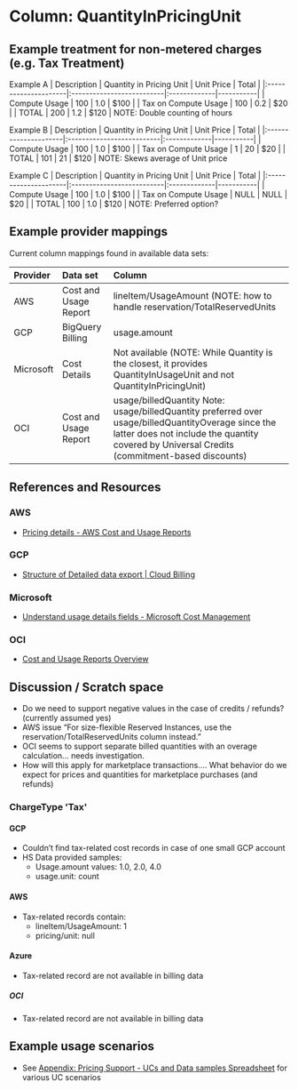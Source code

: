 # Column: QuantityInPricingUnit

## Example treatment for non-metered charges (e.g. Tax Treatment)

Example A
| Description          | Quantity in Pricing Unit  | Unit Price   | Total     | 
|:---------------------|:--------------------------|:-------------|-----------|
| Compute Usage        | 100                       | 1.0          | $100      |
| Tax on Compute Usage | 100                       | 0.2          | $20       |
| TOTAL                | 200                       | 1.2          | $120      |
NOTE: Double counting of hours

Example B
| Description          | Quantity in Pricing Unit  | Unit Price   | Total     | 
|:---------------------|:--------------------------|:-------------|-----------|
| Compute Usage        | 100                       | 1.0          | $100      |
| Tax on Compute Usage | 1                         | 20           | $20       |
| TOTAL                | 101                       | 21           | $120      |
NOTE: Skews average of Unit price

Example C
| Description          | Quantity in Pricing Unit  | Unit Price   | Total     | 
|:---------------------|:--------------------------|:-------------|-----------|
| Compute Usage        | 100                       | 1.0          | $100      |
| Tax on Compute Usage | NULL                      | NULL         | $20       |
| TOTAL                | 100                       | 1.0          | $120      |
NOTE: Preferred option?

## Example provider mappings

Current column mappings found in available data sets:

| Provider  | Data set                     | Column                   |
|:----------|:-----------------------------|:-------------------------|
| AWS       | Cost and Usage Report        | lineItem/UsageAmount (NOTE: how to handle reservation/TotalReservedUnits|
| GCP       | BigQuery Billing             | usage.amount             |
| Microsoft | Cost Details                 | Not available (NOTE: While Quantity is the closest, it provides QuantityInUsageUnit and not QuantityInPricingUnit) |
| OCI       | Cost and Usage Report        | usage/billedQuantity  Note: usage/billedQuantity preferred over usage/billedQuantityOverage since the latter does not include the quantity covered by Universal Credits (commitment-based discounts) |

## References and Resources

### AWS

- [Pricing details - AWS Cost and Usage Reports](https://docs.aws.amazon.com/cur/latest/userguide/pricing-columns.html)

### GCP

- [Structure of Detailed data export | Cloud Billing](https://cloud.google.com/billing/docs/how-to/export-data-bigquery-tables/detailed-usage)

### Microsoft

- [Understand usage details fields - Microsoft Cost Management](https://learn.microsoft.com/en-us/azure/cost-management-billing/automate/understand-usage-details-fields)

### OCI

- [Cost and Usage Reports Overview](https://docs.oracle.com/en-us/iaas/Content/Billing/Concepts/usagereportsoverview.htm)

## Discussion / Scratch space

 - Do we need to support negative values in the case of credits / refunds? (currently assumed yes)
 - AWS issue “For size-flexible Reserved Instances, use the reservation/TotalReservedUnits column instead.”
 - OCI seems to support separate billed quantities with an overage calculation… needs investigation.
 - How will this apply for marketplace transactions…. What behavior do we expect for prices and quantities for marketplace purchases (and refunds)

### ChargeType 'Tax'

#### GCP
 - Couldn’t find tax-related cost records in case of one small GCP account
 - HS Data provided samples:
     - Usage.amount values: 1.0, 2.0, 4.0
     - usage.unit: count

#### AWS
 - Tax-related records contain:
     - lineItem/UsageAmount: 1
     - pricing/unit: null

#### Azure
 - Tax-related record are not available in billing data

##### OCI
 - Tax-related record are not available in billing data

## Example usage scenarios

- See [Appendix: Pricing Support - UCs and Data samples Spreadsheet](../apendix/pricingsupport.md) for various UC scenarios

